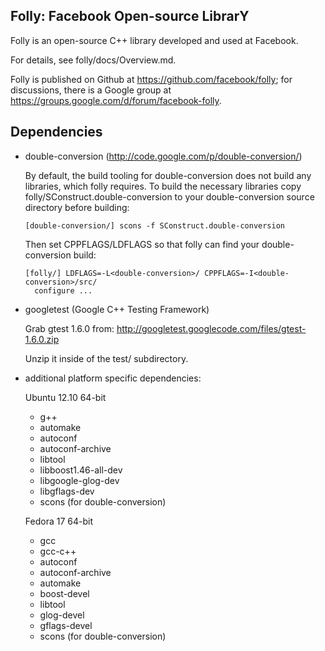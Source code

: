 Folly: Facebook Open-source LibrarY
-----------------------------------

Folly is an open-source C++ library developed and used at Facebook.

For details, see folly/docs/Overview.md.

Folly is published on Github at https://github.com/facebook/folly; for
discussions, there is a Google group at
https://groups.google.com/d/forum/facebook-folly.

Dependencies
------------

- double-conversion (http://code.google.com/p/double-conversion/)

    By default, the build tooling for double-conversion does not build
    any libraries, which folly requires.  To build the necessary libraries
    copy folly/SConstruct.double-conversion to your double-conversion
    source directory before building:

      [double-conversion/] scons -f SConstruct.double-conversion

    Then set CPPFLAGS/LDFLAGS so that folly can find your double-conversion
    build:

      [folly/] LDFLAGS=-L<double-conversion>/ CPPFLAGS=-I<double-conversion>/src/
        configure ...

- googletest (Google C++ Testing Framework)

  Grab gtest 1.6.0 from:
  http://googletest.googlecode.com/files/gtest-1.6.0.zip

  Unzip it inside of the test/ subdirectory.

- additional platform specific dependencies:

  Ubuntu 12.10 64-bit
    - g++
    - automake
    - autoconf
    - autoconf-archive
    - libtool
    - libboost1.46-all-dev
    - libgoogle-glog-dev
    - libgflags-dev
    - scons (for double-conversion)

  Fedora 17 64-bit
    - gcc
    - gcc-c++
    - autoconf
    - autoconf-archive
    - automake
    - boost-devel
    - libtool
    - glog-devel
    - gflags-devel
    - scons (for double-conversion)
